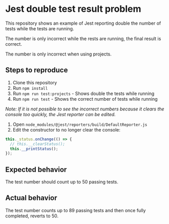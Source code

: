 # Jest double test result problem

This repository shows an example of Jest reporting double the number of tests while the tests are running.

The number is only incorrect while the rests are running, the final result is correct.

The number is only incorrect when using projects.

## Steps to reproduce

1. Clone this repository
2. Run `npm install`
3. Run `npm run test:projects` - Shows double the tests while running
4. Run `npm run test` - Shows the correct number of tests while running

_Note: If it is not possible to see the incorrect numbers because it clears the console too quickly, the Jest reporter can be edited._

1. Open `node_modules/@jest/reporters/build/DefaultReporter.js`
2. Edit the constructor to no longer clear the console:

```javascript
this._status.onChange(() => {
  // this.__clearStatus();
  this.__printStatus();
});
```

## Expected behavior

The test number should count up to 50 passing tests.

## Actual behavior

The test number counts up to 89 passing tests and then once fully completed, reverts to 50.